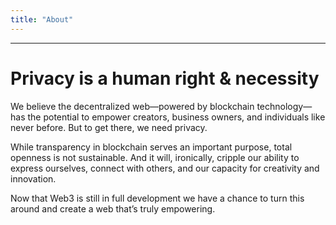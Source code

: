 ```yaml
---
title: "About"
---
```


<!-- Hero -->
<column class=" page__cover">

<block >

<about-secret-network-hero>

</about-secret-network-hero>

</block>

</column>







<!-- Intro -->

<column class="spacer-s">

<block >

<about-secret-network-more-privacy>

</about-secret-network-more-privacy>

</block>

</column>










<column class="spacer-s">

<block class="">

<about-secret-network-possibilities>

</about-secret-network-possibilities>

</block>

</column>










<!-- Secret Token -->
<column class="spacer-s" >

<block>

<about-secret-network-details></about-secret-network-details>

</block>

</column>








<!-- separator -->
<column >
<block>

<hr class="swirl-f"/>

</block>
</column>




<!-- How Secret Contracts Work -->

<column >

<block >

<about-secret-network-contracts></about-secret-network-contracts>

</block>

</column>








<column >

<block >

<about-secret-network-build></about-secret-network-build>

</block>

</column>







<column class="spacer-m page__bg__black " >

<block >

<about-secret-network-supported></about-secret-network-supported>

</block>

</column >









<column class="spacer-s page__block" number="2" number-m="1" number-s="1">

<block >

<div >

<h1 class="big-title"> Privacy is a human right & necessity </h1>
    
</div>

</block>

<block >

<div >

    
<p class="page__text-xbig">We believe the decentralized web—powered by blockchain technology—has the potential to empower creators, business owners, and individuals like never before. But to get there, we need privacy.
</p>

<p class="page__text-xbig">
While transparency in blockchain serves an important purpose, total openness is not sustainable. And it will, ironically, cripple our ability to express ourselves, connect with others, and our capacity for creativity and innovation. 
</p>

<p class="page__text-xbig">
Now that Web3 is still in full development we have a chance to turn this around and create a web that’s truly empowering. 
</p>





</div>

</block>

</column>







<column >

<block>

<about-secret-network-ctas>
    
</about-secret-network-ctas>

</block>

</column>